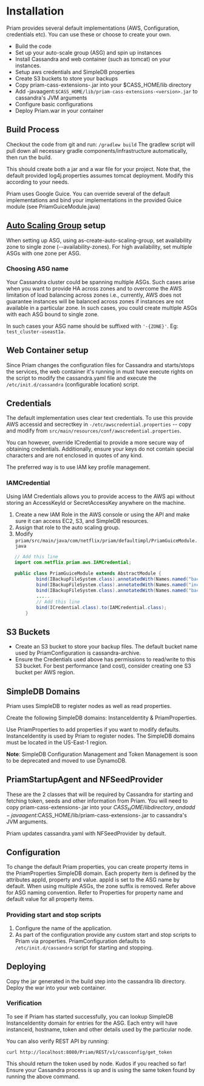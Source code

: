 # Installation
Priam provides several default implementations (AWS, Configuration, credentials etc). You can use these or choose to create your own.

* Build the code
* Set up your auto-scale group (ASG) and spin up instances
* Install Cassandra and web container (such as tomcat) on your instances.
* Setup aws credentials and SimpleDB properties
* Create S3 buckets to store your backups
* Copy priam-cass-extensions-<version>.jar into your $CASS_HOME/lib directory
* Add -javaagent:`$CASS_HOME/lib/priam-cass-extensions-<version>.jar` to cassandra's JVM arguments
* Configure basic configurations
* Deploy Priam.war in your container

## Build Process
Checkout the code from git and run:
`/gradlew build`
The gradlew script will pull down all necessary gradle components/infrastructure automatically, then run the build. 

This should create both a jar and a war file for your project. Note that, the default provided log4j.properties assumes tomcat deployment. Modify this according to your needs.

Priam uses Google Guice. You can override several of the default implementations and bind your implementations in the provided Guice module (see PriamGuiceModule.java)

## [Auto Scaling Group](http://aws.amazon.com/autoscaling/) setup
When setting up ASG, using as-create-auto-scaling-group, set availability zone to single zone (--availability-zones). For high availability, set multiple ASGs with one zone per ASG.

### Choosing ASG name

Your Cassandra cluster could be spanning multiple ASGs. Such cases arise when you want to provide HA across zones and to overcome the AWS limitation of load balancing across zones i.e., currently, AWS does not guarantee instances will be balanced across zones if instances are not available in a particular zone. In such cases, you could create multiple ASGs with each ASG bound to single zone.

In such cases your ASG name should be suffixed with `'-{ZONE}'`. Eg: `test_cluster-useast1a.`

## Web Container setup

Since Priam changes the configuration files for Cassandra and starts/stops the services, the web container it's running in must have execute rights on the script to modify the cassandra.yaml file and execute the `/etc/init.d/cassandra` (configurable location) script.

## Credentials


The default implementation uses clear text credentials. To use this provide AWS accessid and secrectkey in `-/etc/awscredential.properties` -- copy and modify from `src/main/resources/conf/awscredential.properties`. 

You can however, override ICredential to provide a more secure way of obtaining credentials. Additionally, ensure your keys do not contain special characters and are not enclosed in quotes of any kind. 

The preferred way is to use IAM key profile management. 

### IAMCredential
Using IAM Credentials allows you to provide access to the AWS api without storing an AccessKeyId or SecretAccessKey anywhere on the machine.

1. Create a new IAM Role in the AWS console or using the API and make sure it can access EC2, S3, and SimpleDB resources.
2. Assign that role to the auto scaling group.
3. Modify ```priam/src/main/java/com/netflix/priam/defaultimpl/PriamGuiceModule.java```

``` java
   // Add this line
   import com.netflix.priam.aws.IAMCredential;
   
   public class PriamGuiceModule extends AbstractModule {
           bind(IBackupFileSystem.class).annotatedWith(Names.named("backup")).to(S3FileSystem.class);
           bind(IBackupFileSystem.class).annotatedWith(Names.named("incr_restore")).to(S3FileSystem.class);
           bind(IBackupFileSystem.class).annotatedWith(Names.named("backup_status")).to(S3FileSystem.class);
           .....
           // Add this line
           bind(ICredential.class).to(IAMCredential.class);
       }
```

   
## S3 Buckets
* Create an S3 bucket to store your backup files. The default bucket name used by PriamConfiguration is cassandra-archive.
* Ensure the Credentials used above has permissions to read/write to this S3 bucket. For best performance (and cost), consider creating one S3 bucket per AWS region. 

## SimpleDB Domains
Priam uses SimpleDB to register nodes as well as read properties.

Create the following SimpleDB domains: InstanceIdentity & PriamProperties. 

Use PriamProperties to add properties if you want to modify defaults. InstanceIdentity is used by Priam to register nodes. The SimpleDB domains must be located in the US-East-1 region.

**Note**: SimpleDB Configuration Management and Token Management is soon to be deprecated and moved to use DynamoDB.

## PriamStartupAgent and NFSeedProvider

These are the 2 classes that will be required by Cassandra for starting and fetching token, seeds and other information from Priam. You will need to copy priam-cass-extensions-<version>.jar into your $CASS_HOME/lib directory, and add -javaagent:$CASS_HOME/lib/priam-cass-extensions-<version>.jar to cassandra's JVM arguments.

Priam updates cassandra.yaml with NFSeedProvider by default.

## Configuration
To change the default Priam properties, you can create property items in the PriamProperties SimpleDB domain. Each property item is defined by the attributes appId, property and value. appId is set to the ASG name by default. When using multiple ASGs, the zone suffix is removed. Refer above for ASG naming convention. Refer to Properties for property name and default value for all property items.

### Providing start and stop scripts
1. Configure the name of the application. 
2. As part of the configuration provide any custom start and stop scripts to Priam via properties. PriamConfiguration defaults to `/etc/init.d/cassandra` script for starting and stopping.    

## Deploying
Copy the jar generated in the build step into the cassandra lib directory. Deploy the war into your web container.

### Verification

To see if Priam has started successfully, you can lookup SimpleDB InstanceIdentity domain for entries for the ASG. Each entry will have instanceid, hostname, token and other details used by the particular node.

You can also verify REST API by running:

```curl http://localhost:8080/Priam/REST/v1/cassconfig/get_token```

This should return the token used by node. Kudos if you reached so far! Ensure your Cassandra process is up and is using the same token found by running the above command.
